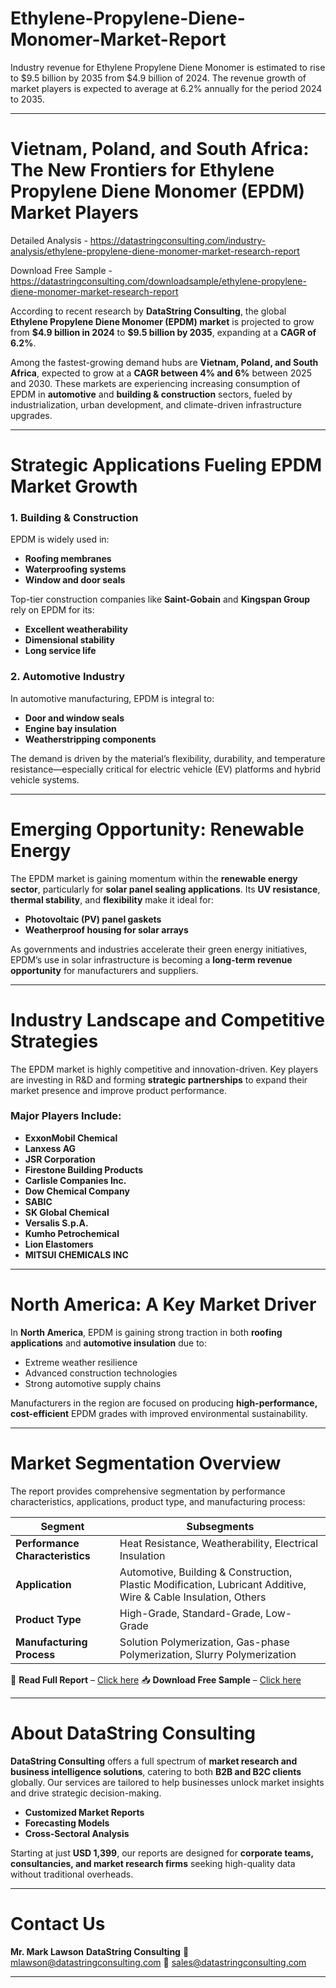 # Ethylene-Propylene-Diene-Monomer-Market-Report

Industry revenue for Ethylene Propylene Diene Monomer is estimated to rise to $9.5 billion by 2035 from $4.9 billion of 2024. The revenue growth of market players is expected to average at 6.2% annually for the period 2024 to 2035.

---

# Vietnam, Poland, and South Africa: The New Frontiers for Ethylene Propylene Diene Monomer (EPDM) Market Players

Detailed Analysis - https://datastringconsulting.com/industry-analysis/ethylene-propylene-diene-monomer-market-research-report

Download Free Sample - https://datastringconsulting.com/downloadsample/ethylene-propylene-diene-monomer-market-research-report

According to recent research by **DataString Consulting**, the global **Ethylene Propylene Diene Monomer (EPDM) market** is projected to grow from **\$4.9 billion in 2024** to **\$9.5 billion by 2035**, expanding at a **CAGR of 6.2%**.

Among the fastest-growing demand hubs are **Vietnam, Poland, and South Africa**, expected to grow at a **CAGR between 4% and 6%** between 2025 and 2030. These markets are experiencing increasing consumption of EPDM in **automotive** and **building & construction** sectors, fueled by industrialization, urban development, and climate-driven infrastructure upgrades.

---

# Strategic Applications Fueling EPDM Market Growth

### 1. **Building & Construction**

EPDM is widely used in:

* **Roofing membranes**
* **Waterproofing systems**
* **Window and door seals**

Top-tier construction companies like **Saint-Gobain** and **Kingspan Group** rely on EPDM for its:

* **Excellent weatherability**
* **Dimensional stability**
* **Long service life**

### 2. **Automotive Industry**

In automotive manufacturing, EPDM is integral to:

* **Door and window seals**
* **Engine bay insulation**
* **Weatherstripping components**

The demand is driven by the material’s flexibility, durability, and temperature resistance—especially critical for electric vehicle (EV) platforms and hybrid vehicle systems.

---

# Emerging Opportunity: Renewable Energy

The EPDM market is gaining momentum within the **renewable energy sector**, particularly for **solar panel sealing applications**.
Its **UV resistance**, **thermal stability**, and **flexibility** make it ideal for:

* **Photovoltaic (PV) panel gaskets**
* **Weatherproof housing for solar arrays**

As governments and industries accelerate their green energy initiatives, EPDM’s use in solar infrastructure is becoming a **long-term revenue opportunity** for manufacturers and suppliers.

---

# Industry Landscape and Competitive Strategies

The EPDM market is highly competitive and innovation-driven. Key players are investing in R\&D and forming **strategic partnerships** to expand their market presence and improve product performance.

### Major Players Include:

* **ExxonMobil Chemical**
* **Lanxess AG**
* **JSR Corporation**
* **Firestone Building Products**
* **Carlisle Companies Inc.**
* **Dow Chemical Company**
* **SABIC**
* **SK Global Chemical**
* **Versalis S.p.A.**
* **Kumho Petrochemical**
* **Lion Elastomers**
* **MITSUI CHEMICALS INC**

---

# North America: A Key Market Driver

In **North America**, EPDM is gaining strong traction in both **roofing applications** and **automotive insulation** due to:

* Extreme weather resilience
* Advanced construction technologies
* Strong automotive supply chains

Manufacturers in the region are focused on producing **high-performance, cost-efficient** EPDM grades with improved environmental sustainability.

---

# Market Segmentation Overview

The report provides comprehensive segmentation by performance characteristics, applications, product type, and manufacturing process:

| **Segment**                     | **Subsegments**                                                                                                |
| ------------------------------- | -------------------------------------------------------------------------------------------------------------- |
| **Performance Characteristics** | Heat Resistance, Weatherability, Electrical Insulation                                                         |
| **Application**                 | Automotive, Building & Construction, Plastic Modification, Lubricant Additive, Wire & Cable Insulation, Others |
| **Product Type**                | High-Grade, Standard-Grade, Low-Grade                                                                          |
| **Manufacturing Process**       | Solution Polymerization, Gas-phase Polymerization, Slurry Polymerization                                       |

📘 **Read Full Report** – [Click here](https://datastringconsulting.com/industry-analysis/ethylene-propylene-diene-monomer-market-research-report)
📥 **Download Free Sample** – [Click here](https://datastringconsulting.com/downloadsample/ethylene-propylene-diene-monomer-market-research-report)

---

# About DataString Consulting

**DataString Consulting** offers a full spectrum of **market research and business intelligence solutions**, catering to both **B2B and B2C clients** globally. Our services are tailored to help businesses unlock market insights and drive strategic decision-making.

* **Customized Market Reports**
* **Forecasting Models**
* **Cross-Sectoral Analysis**

Starting at just **USD 1,399**, our reports are designed for **corporate teams, consultancies, and market research firms** seeking high-quality data without traditional overheads.

---

# Contact Us

**Mr. Mark Lawson**
**DataString Consulting**
📧 [mlawson@datastringconsulting.com](mailto:mlawson@datastringconsulting.com)
📧 [sales@datastringconsulting.com](mailto:sales@datastringconsulting.com)

---

